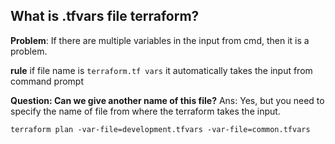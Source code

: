 ## What is .tfvars file terraform?

**Problem**: If there are multiple variables in the input from cmd, then it is a problem.

**rule**
if file name is `terraform.tf vars` it automatically takes the input from command prompt

**Question: Can we give another name of this file?**
Ans: Yes, but you need to specify the name of file from where the terraform takes the input.
```shell
terraform plan -var-file=development.tfvars -var-file=common.tfvars
```

